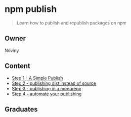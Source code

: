 # npm publish

 > Learn how to publish and republish packages on npm 

## Owner

Noviny

## Content

- [Step 1 - A Simple Publish](step1/)
- [Step 2 - publishing dist instead of source](step2/)
- [Step 3 - publishing in a monorepo](step3/)
- [Step 4 - automate your publishing](step4/)

## Graduates
